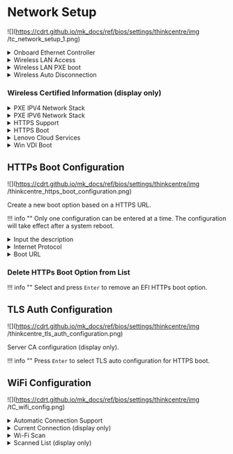 # Network Setup #

![](https://cdrt.github.io/mk_docs/ref/bios/settings/thinkcentre/img
   /tc_network_setup_1.png)

<details><summary>Onboard Ethernet Controller</summary>

Options:

1.  **Enabled** - Default.
2.  Disabled.

!!! info ""
    Setting to `Disabled` also disables all [Intel (R) AMT](https://software.intel.com/sites/manageability/AMT_Implementation_and_Reference_Guide/default.htm) related functions.

| WMI Setting name | Values | Locked by SVP |
|:---|:---|:---|
| OnboardEthernetController | Disabled, Enabled | yes |


</details>

<details><summary>Wireless LAN Access</summary>

Controls access to WiFi.

Options:

1.  **Enabled** - Default.
2.  Disabled.

| WMI Setting name | Values | Locked by SVP |
|:---|:---|:---|
| WirelessLANAccess | Disabled, Enabled | yes |


</details>

<details><summary>Wireless LAN PXE boot</summary>

Whether to load Wireless LAN UNDI Driver to support wireless LAN PXE boot or HTTPS boot.

Options:

1.  **Disabled** - Default.
2.  Enabled.

| WMI Setting name | Values | Locked by SVP |
|:---|:---|:---|
| WirelessLANPXE | Disabled, Enabled | yes |


</details>


<details><summary>Wireless Auto Disconnection</summary>

Disable wireless LAN when onboard Ethernet is connected.

1.  **Disabled** - Default.
2.  Enable.

| WMI Setting name | Values | Locked by SVP |
|:---|:---|:---|
| WirelessAutoDisconnection | Disabled, Enabled | yes |


</details>

### Wireless Certified Information (display only) ###
<!-- SIMULATOR DOES NOT SUPPORT -->

<details><summary>PXE IPV4 Network Stack</summary>

Options:

1. **Disabled** - Default.
2. Enabled.

| WMI Setting name | Values | Locked by SVP |
|:---|:---|:---|
| PXEIPV4NetworkStack | Disabled, Enabled | yes |


</details>


<details><summary>PXE IPV6 Network Stack</summary>

Options:

1.  **Disabled** - Default.
2.  Enabled.

| WMI Setting name | Values | Locked by SVP |
|:---|:---|:---|
| PXEIPV6NetworkStack | Disabled, Enabled | yes |


</details>

<details><summary>HTTPS Support</summary>

IPV4 and IPV6 boot support.

Options:

2.  **Disabled** - Default.
1.  Enabled.

<!-- NO WMI -->


</details>


<details><summary>HTTPS Boot</summary>

Custom HTTPS boot.

Options:

1.  **Disabled** - Default.
2.  Enabled.

!!! info ""
    If enabled, `HTTPs Boot Configuration` and `Tls Auth Configuration` will be shown.

<!-- NO WMI -->

</details>

<details><summary>Lenovo Cloud Services</summary>

Whether `Lenovo Cloud` will be selected in boot menu, to boot from Lenovo Cloud server directly.

1.  **Disabled** - Default.
2. Enabled.

<!-- NO WMI -->

</details>

<details><summary>Win VDI Boot</summary>

When enabled, `Win VDI Boot` will be selected in boot menu, to boot from Lenovo Cloud server and load VDI service.

Options:

1. **Disabled** - Default.
2. Enabled.

<!-- NO WMI -->


</details>

## HTTPs Boot Configuration  ##

![](https://cdrt.github.io/mk_docs/ref/bios/settings/thinkcentre/img
   /thinkcentre_https_boot_configuration.png)

Create a new boot option based on a HTTPS URL.

!!! info ""
    Only one configuration can be entered at a time. The configuration will take effect after a system reboot.

<details><summary>Input the description</summary>

!!! info ""
    Press `Enter` to input a label for the newly created URL and it will be displayed in the boot sequence menu.

<!-- NO WMI -->


</details>

<details><summary>Internet Protocol</summary>

Options:

1.  **Ipv4** - enables IPV4. Default.
2.  Ipv6 - enables IPV6.

<!-- NO WMI -->


</details>

<details><summary>Boot URL</summary>

!!! info ""
    Use the `TLS Auth configuration` to import the CA to support the HTTPs boot 

<!-- NO WMI -->


</details>

### Delete HTTPs Boot Option from List ###

!!! info ""
    Select and press `Enter` to remove an EFI HTTPs boot option.

<!-- NO WMI -->

## TLS Auth Configuration ##


![](https://cdrt.github.io/mk_docs/ref/bios/settings/thinkcentre/img
   /thinkcentre_tls_auth_configuration.png)


Server CA configuration (display only).

!!! info ""
    Press `Enter` to select TLS auto configuration for HTTPS boot.

## WiFi Configuration ##

![](https://cdrt.github.io/mk_docs/ref/bios/settings/thinkcentre/img
   /tC_wifi_config.png)

<details><summary>Automatic Connection Support</summary>

Automatically connect to WiFi on boot.

Options:

1. **Disabled** - Default.
2. Enabled.

<!-- NO WMI -->


</details>

<details><summary>Current Connection (display only) </summary>

Displays the current WiFi connection.

</details>

<details><summary>Wi-Fi Scan </summary>

!!! info ""
    Press `Enter` to scan the available connections.

</details>

<details><summary>Scanned List (display only) </summary>

Scanned WiFi nodes.

</details>